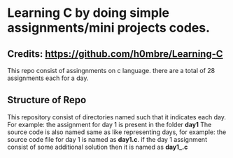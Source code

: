 # Learning C by doing simple assignments/mini projects codes.
## Credits: https://github.com/h0mbre/Learning-C

This repo consist of assingnments on c language. there are a total of 28 assignments each for a day.

## Structure of Repo
This repository consist of directories named such that it indicates each day. For example: the assignment for day 1 is present in the folder **day1**
The source code is also named same as like representing days, for example: the source code file for day 1 is named as **day1.c**.
if the day 1 assignment consist of some additional solution then it is named as **day1_<somename>.c**
